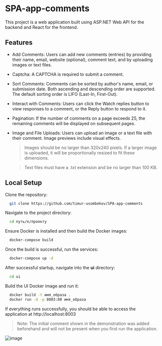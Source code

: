 # SPA-app-comments
This project is a web application built using ASP.NET Web API for the backend and React for the frontend.
## Features

- Add Comments: Users can add new comments (entries) by providing their name, email, website (optional), comment text, and by uploading images or text files.

- Captcha: A CAPTCHA is required to submit a comment.

- Sort Comments: Comments can be sorted by author's name, email, or submission date. Both ascending and descending order are supported. The default sorting order is LIFO (Last-In, First-Out).

- Interact with Comments: Users can click the Watch replies button to view responses to a comment, or the Reply button to respond to it.

- Pagination: If the number of comments on a page exceeds 25, the remaining comments will be displayed on subsequent pages.

- Image and File Uploads: Users can upload an image or a text file with their comment. Image previews include visual effects.
  >Images should be no larger than 320x240 pixels. If a larger image is uploaded, it will be proportionally resized to fit these dimensions.

  >Text files must have a .txt extension and be no larger than 100 KB.

## Local Setup

Clone the repository:

```bash
  git clone https://github.com/timur-usombekov/SPA-app-comments
```

Navigate to the project directory:

```bash
  cd путь/к/проекту
```

Ensure Docker is installed and then build the Docker images:

```bash
  docker-compose build
```

Once the build is successful, run the services:

```bash
  docker-compose up -d
```

After successful startup, navigate into the **ui** directory:

```bash
  cd ui
```

Build the UI Docker image and run it:

```bash
  docker build -t имя_образа .
  docker run -d -p 8003:80 имя_образа
```
If everything runs successfully, you should be able to access the application at http://localhost:8003
  >Note: The initial comment shown in the demonstration was added beforehand and will not be present when you first run the application.

![image](https://github.com/user-attachments/assets/34a4e08d-4001-4cb5-bdc8-2637eff02c43)

